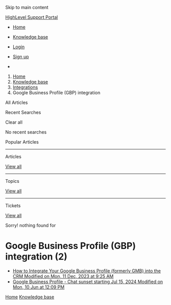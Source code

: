Skip to main content

[ HighLevel Support Portal ](https://help.gohighlevel.com)

  * [ Home ](/support/home)
  * [ Knowledge base ](/support/solutions)

  * [Login](/support/login)
  * [Sign up](/support/signup)
  * 

  1. [Home](/support/home)
  2. [Knowledge base](/support/solutions)
  3. [Integrations](/support/solutions/48000449584)
  4. Google Business Profile (GBP) integration

All  Articles 

Recent Searches

Clear all

No recent searches

Popular Articles

* * *

Articles

[View all](/support/search/solutions)

* * *

Topics

[View all](/support/search/topics)

* * *

Tickets

[View all](/support/search/tickets)

Sorry! nothing found for   

# Google Business Profile (GBP) integration (2)

  * [ How to Integrate Your Google Business Profile (formerly GMB) into the CRM Modified on Mon, 11 Dec, 2023 at 9:25 AM  ](/support/solutions/articles/48001222899-how-to-integrate-your-google-business-profile-formerly-gmb-into-the-crm)
  * [ Google Business Profile - Chat sunset starting Jul 15, 2024 Modified on Mon, 10 Jun at 12:09 PM  ](/support/solutions/articles/155000002560-google-business-profile-chat-sunset-starting-jul-15-2024)

[Home](/support/home) [Knowledge base](/support/solutions)
